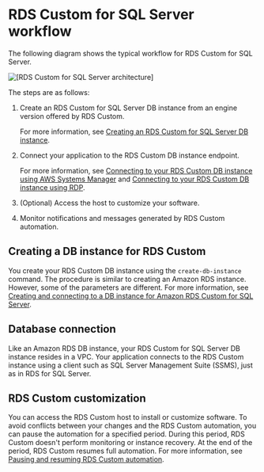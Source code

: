 # RDS Custom for SQL Server workflow<a name="custom-sqlserver.workflow"></a>

The following diagram shows the typical workflow for RDS Custom for SQL Server\.

![\[RDS Custom for SQL Server architecture\]](http://docs.aws.amazon.com/AmazonRDS/latest/UserGuide/./images/custom_sqlserver_architecture_v2.png)

The steps are as follows:

1. Create an RDS Custom for SQL Server DB instance from an engine version offered by RDS Custom\.

   For more information, see [Creating an RDS Custom for SQL Server DB instance](custom-creating-sqlserver.md#custom-creating-sqlserver.create)\.

1. Connect your application to the RDS Custom DB instance endpoint\.

   For more information, see [Connecting to your RDS Custom DB instance using AWS Systems Manager](custom-creating-sqlserver.md#custom-creating-sqlserver.ssm) and [Connecting to your RDS Custom DB instance using RDP](custom-creating-sqlserver.md#custom-creating-sqlserver.rdp)\.

1. \(Optional\) Access the host to customize your software\.

1. Monitor notifications and messages generated by RDS Custom automation\.

## Creating a DB instance for RDS Custom<a name="custom-sqlserver.workflow.instance"></a>

You create your RDS Custom DB instance using the `create-db-instance` command\. The procedure is similar to creating an Amazon RDS instance\. However, some of the parameters are different\. For more information, see [Creating and connecting to a DB instance for Amazon RDS Custom for SQL Server](custom-creating-sqlserver.md)\.

## Database connection<a name="custom-sqlserver.workflow.db-connection"></a>

Like an Amazon RDS DB instance, your RDS Custom for SQL Server DB instance resides in a VPC\. Your application connects to the RDS Custom instance using a client such as SQL Server Management Suite \(SSMS\), just as in RDS for SQL Server\.

## RDS Custom customization<a name="custom-sqlserver.workflow.customization"></a>

You can access the RDS Custom host to install or customize software\. To avoid conflicts between your changes and the RDS Custom automation, you can pause the automation for a specified period\. During this period, RDS Custom doesn't perform monitoring or instance recovery\. At the end of the period, RDS Custom resumes full automation\. For more information, see [Pausing and resuming RDS Custom automation](custom-managing-sqlserver.md#custom-managing-sqlserver.pausing)\.